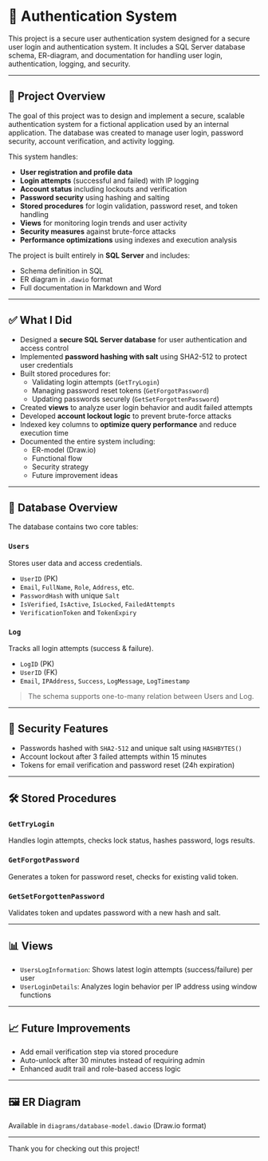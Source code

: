 
# 🔐 Authentication System 

This project is a secure user authentication system designed for a secure user login and authentication system. It includes a SQL Server database schema, ER-diagram, and documentation for handling user login, authentication, logging, and security.

---

## 🧾 Project Overview

The goal of this project was to design and implement a secure, scalable authentication system for a fictional application used by an internal application. The database was created to manage user login, password security, account verification, and activity logging.

This system handles:

- **User registration and profile data**
- **Login attempts** (successful and failed) with IP logging
- **Account status** including lockouts and verification
- **Password security** using hashing and salting
- **Stored procedures** for login validation, password reset, and token handling
- **Views** for monitoring login trends and user activity
- **Security measures** against brute-force attacks
- **Performance optimizations** using indexes and execution analysis

The project is built entirely in **SQL Server** and includes:
- Schema definition in SQL
- ER diagram in `.dawio` format
- Full documentation in Markdown and Word

---


## ✅ What I Did

- Designed a **secure SQL Server database** for user authentication and access control  
- Implemented **password hashing with salt** using SHA2-512 to protect user credentials  
- Built stored procedures for:
  - Validating login attempts (`GetTryLogin`)
  - Managing password reset tokens (`GetForgotPassword`)
  - Updating passwords securely (`GetSetForgottenPassword`)
- Created **views** to analyze user login behavior and audit failed attempts
- Developed **account lockout logic** to prevent brute-force attacks
- Indexed key columns to **optimize query performance** and reduce execution time
- Documented the entire system including:
  - ER-model (Draw.io)
  - Functional flow
  - Security strategy
  - Future improvement ideas

---

## 🧩 Database Overview

The database contains two core tables:

### `Users`
Stores user data and access credentials.

- `UserID` (PK)
- `Email`, `FullName`, `Role`, `Address`, etc.
- `PasswordHash` with unique `Salt`
- `IsVerified`, `IsActive`, `IsLocked`, `FailedAttempts`
- `VerificationToken` and `TokenExpiry`

### `Log`
Tracks all login attempts (success & failure).

- `LogID` (PK)
- `UserID` (FK)
- `Email`, `IPAddress`, `Success`, `LogMessage`, `LogTimestamp`

> The schema supports one-to-many relation between Users and Log.

---

## 🔐 Security Features

- Passwords hashed with `SHA2-512` and unique salt using `HASHBYTES()`
- Account lockout after 3 failed attempts within 15 minutes
- Tokens for email verification and password reset (24h expiration)

---

## 🛠 Stored Procedures

### `GetTryLogin`
Handles login attempts, checks lock status, hashes password, logs results.

### `GetForgotPassword`
Generates a token for password reset, checks for existing valid token.

### `GetSetForgottenPassword`
Validates token and updates password with a new hash and salt.

---

## 📊 Views

- `UsersLogInformation`: Shows latest login attempts (success/failure) per user
- `UserLoginDetails`: Analyzes login behavior per IP address using window functions

---

## 📈 Future Improvements

- Add email verification step via stored procedure
- Auto-unlock after 30 minutes instead of requiring admin
- Enhanced audit trail and role-based access logic

---

## 🖼 ER Diagram

Available in `diagrams/database-model.dawio` (Draw.io format)

---


Thank you for checking out this project!

